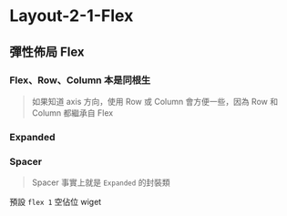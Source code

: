 # Layout-2-1-Flex

## 彈性佈局 Flex

### Flex、Row、Column 本是同根生

> 如果知道 axis 方向，使用 Row 或 Column 會方便一些，因為 Row 和 Column 都繼承自 Flex

### Expanded

### Spacer

> Spacer 事實上就是 `Expanded` 的封裝類

預設 `flex 1` 空佔位 wiget
